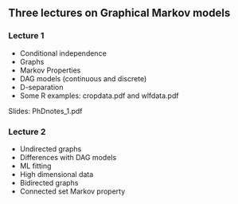 ## Three lectures on Graphical Markov models

###  Lecture 1
- Conditional independence
- Graphs
- Markov Properties
- DAG models (continuous and discrete)
- D-separation
- Some R examples: cropdata.pdf and wlfdata.pdf

Slides: PhDnotes_1.pdf

### Lecture 2
- Undirected graphs
- Differences with DAG models
- ML fitting
- High dimensional data
- Bidirected graphs
- Connected set Markov property
